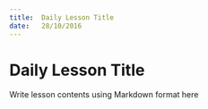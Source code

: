 ```yaml
---
title:  Daily Lesson Title
date:   28/10/2016
---
```


# Daily Lesson Title

Write lesson contents using Markdown format here